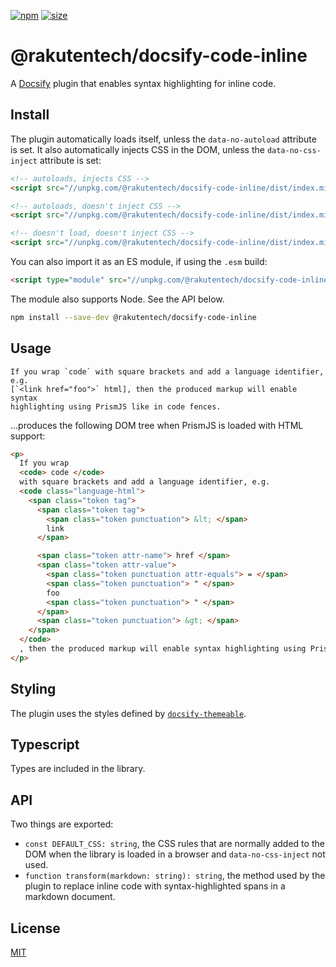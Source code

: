 [npm]: https://img.shields.io/npm/v/@rakutentech/docsify-code-inline
[npm-url]: https://www.npmjs.com/package/@rakutentech/docsify-code-inline
[size]: https://packagephobia.now.sh/badge?p=@rakutentech/docsify-code-inline
[size-url]: https://packagephobia.now.sh/result?p=@rakutentech/docsify-code-inline
[docsify]: https://docsify.js.org/
[docsify-themeable]: https://jhildenbiddle.github.io/docsify-themeable/

[![npm][npm]][npm-url]
[![size][size]][size-url]

# @rakutentech/docsify-code-inline

A [Docsify][docsify] plugin that enables syntax highlighting for inline code.

## Install

The plugin automatically loads itself, unless the `data-no-autoload` attribute is set. It also automatically injects CSS in the DOM, unless the `data-no-css-inject` attribute is set:

```html
<!-- autoloads, injects CSS -->
<script src="//unpkg.com/@rakutentech/docsify-code-inline/dist/index.min.js"></script>

<!-- autoloads, doesn't inject CSS -->
<script src="//unpkg.com/@rakutentech/docsify-code-inline/dist/index.min.js" data-no-css-inject></script>

<!-- doesn't load, doesn't inject CSS -->
<script src="//unpkg.com/@rakutentech/docsify-code-inline/dist/index.min.js" data-no-autoload data-no-css-inject></script>
```

You can also import it as an ES module, if using the `.esm` build:

```html
<script type="module" src="//unpkg.com/@rakutentech/docsify-code-inline/dist/index.esm.min.js"></script>
```

The module also supports Node. See the API below.

```sh
npm install --save-dev @rakutentech/docsify-code-inline
```

## Usage

```text
If you wrap `code` with square brackets and add a language identifier, e.g.
[`<link href="foo">` html], then the produced markup will enable syntax
highlighting using PrismJS like in code fences.
```

…produces the following DOM tree when PrismJS is loaded with HTML support:

```html
<p>
  If you wrap
  <code> code </code>
  with square brackets and add a language identifier, e.g.
  <code class="language-html">
    <span class="token tag">
      <span class="token tag">
        <span class="token punctuation"> &lt; </span>
        link
      </span>

      <span class="token attr-name"> href </span>
      <span class="token attr-value">
        <span class="token punctuation attr-equals"> = </span>
        <span class="token punctuation"> " </span>
        foo
        <span class="token punctuation"> " </span>
      </span>
      <span class="token punctuation"> &gt; </span>
    </span>
  </code>
  , then the produced markup will enable syntax highlighting using PrismJS like in code fences.
</p>
```

## Styling

The plugin uses the styles defined by [`docsify-themeable`][docsify-themeable].

## Typescript

Types are included in the library.

## API

Two things are exported:

- `const DEFAULT_CSS: string`, the CSS rules that are normally added to the DOM when the library is loaded in a browser and `data-no-css-inject` not used.
- `function transform(markdown: string): string`, the method used by the plugin to replace inline code with syntax-highlighted spans in a markdown document.

## License

[MIT](LICENSE)
